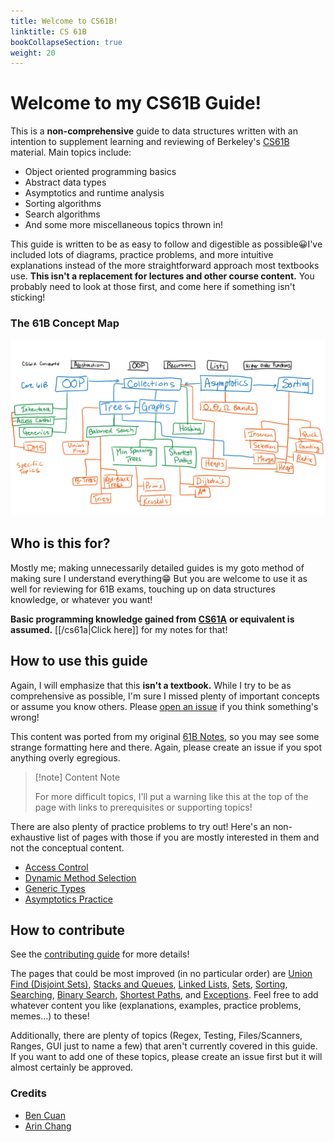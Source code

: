 ```yaml
---
title: Welcome to CS61B!
linktitle: CS 61B
bookCollapseSection: true
weight: 20
---
```


# Welcome to my CS61B Guide!

This is a **non-comprehensive** guide to data structures written with an intention to supplement learning and reviewing of Berkeley's [CS61B](https://inst.eecs.berkeley.edu/\~cs61b) material. Main topics include:

* Object oriented programming basics
* Abstract data types
* Asymptotics and runtime analysis
* Sorting algorithms
* Search algorithms
* And some more miscellaneous topics thrown in!

This guide is written to be as easy to follow and digestible as possible😀I've included lots of diagrams, practice problems, and more intuitive explanations instead of the more straightforward approach most textbooks use. **This isn't a replacement for lectures and other course content.** You probably need to look at those first, and come here if something isn't sticking!

### The 61B Concept Map

![](<img/assets/image (6).png>)



## Who is this for?

Mostly me; making unnecessarily detailed guides is my goto method of making sure I understand everything😁 But you are welcome to use it as well for reviewing for 61B exams, touching up on data structures knowledge, or whatever you want!

**Basic programming knowledge gained from** [**CS61A**](https://cs61a.org/) **or equivalent is assumed.** [[/cs61a|Click here]] for my notes for that!

## How to use this guide

Again, I will emphasize that this **isn't a textbook.** While I try to be as comprehensive as possible, I'm sure I missed plenty of important concepts or assume you know others. Please [open an issue](https://github.com/64bitpandas/notes/issues) if you think something's wrong!

This content was ported from my original [61B Notes](https://cs61b.bencuan.me), so you may see some strange formatting here and there. Again, please create an issue if you spot anything overly egregious.

> [!note] Content Note
>
> For more difficult topics, I'll put a warning like this at the top of the page with links to prerequisites or supporting topics!


There are also plenty of practice problems to try out! Here's an non-exhaustive list of pages with those if you are mostly interested in them and not the conceptual content.

* [Access Control](/cs61b/oop/access-control.md#practice)
* [Dynamic Method Selection](/cs61b/oop/dynamic-method-selection.md)
* [Generic Types](/cs61b/oop/generics.md#generic-subtypes)
* [Asymptotics Practice](/cs61b/asymptotics/asymptotics-practice.md)



## How to contribute

See the [contributing guide](/contributing) for more details!

The pages that could be most improved (in no particular order) are [Union Find (Disjoint Sets)](/cs61b/abstract-data-types/union-find-disjoint-sets), [Stacks and Queues](/cs61b/abstract-data-types/collections/stacks-and-queues), [Linked Lists](/cs61b/abstract-data-types/collections/linked-lists), [Sets](/cs61b/abstract-data-types/collections/sets), [Sorting](algorithms/sorting), [Searching](/cs61b/algorithms/searching), [Binary Search](/cs61b/algorithms/searching/binary-search), [Shortest Paths](/cs61b/algorithms/shortest-paths/), and [Exceptions](/cs61b/misc-topics/exceptions). Feel free to add whatever content you like (explanations, examples, practice problems, memes...) to these!

Additionally, there are plenty of topics (Regex, Testing, Files/Scanners, Ranges, GUI just to name a few) that aren't currently covered in this guide. If you want to add one of these topics, please create an issue first but it will almost certainly be approved.

### Credits

* [Ben Cuan](https://github.com/64bitpandas)
* [Arin Chang](https://github.com/arinchang)
